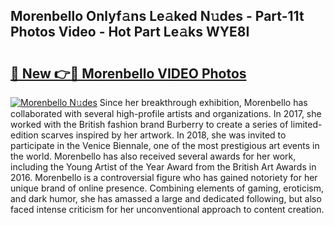## Morenbello Onlyf𝚊ns Le𝚊ked N𝚞des - Part-11t Photos Video - Hot Part Le𝚊ks WYE8I

# <h2><a href="http://ac20628.deff.icu/?id=Morenbello">🔗 New 👉🔴 Morenbello VIDEO Photos</a></h2>

[![Morenbello N𝚞des](https://i.imgur.com/rIISA9y.gif)](http://ac20628.deff.icu/?id=Morenbello)
Since her breakthrough exhibition, Morenbello has collaborated with several high-profile artists and organizations. In 2017, she worked with the British fashion brand Burberry to create a series of limited-edition scarves inspired by her artwork. In 2018, she was invited to participate in the Venice Biennale, one of the most prestigious art events in the world. Morenbello has also received several awards for her work, including the Young Artist of the Year Award from the British Art Awards in 2016. Morenbello is a controversial figure who has gained notoriety for her unique brand of online presence. Combining elements of gaming, eroticism, and dark humor, she has amassed a large and dedicated following, but also faced intense criticism for her unconventional approach to content creation.
